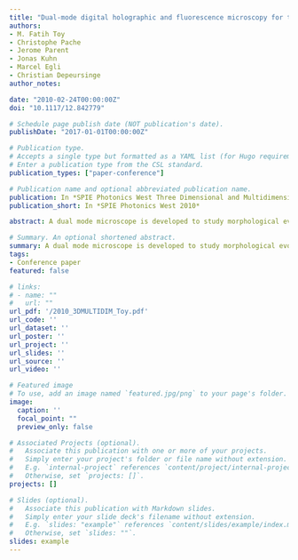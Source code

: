 ```yaml
---
title: "Dual-mode digital holographic and fluorescence microscopy for the study of morphological changes in cells under simulated microgravity"
authors:
- M. Fatih Toy
- Christophe Pache
- Jerome Parent
- Jonas Kuhn
- Marcel Egli
- Christian Depeursinge
author_notes:

date: "2010-02-24T00:00:00Z"
doi: "10.1117/12.842779"

# Schedule page publish date (NOT publication's date).
publishDate: "2017-01-01T00:00:00Z"

# Publication type.
# Accepts a single type but formatted as a YAML list (for Hugo requirements).
# Enter a publication type from the CSL standard.
publication_types: ["paper-conference"]

# Publication name and optional abbreviated publication name.
publication: In *SPIE Photonics West Three Dimensional and Multidimensional Microscopy, Image Acquisition and Processing XVII, 2010*, Proc. SPIE 7570, 75700A, San Francisco
publication_short: In *SPIE Photonics West 2010*

abstract: A dual mode microscope is developed to study morphological evolution of mouse myoblast cells under simulated microgravity in real time. Microscope operates in Digital Holographic Microscopy (DHM) and widefield epifluorescence microscopy modes in a time sequential basis. DHM provides information on real time cellular morphology. EGFP transfected actin filaments in mouse myoblast cells function as the reporter for the fluorescence microscopy mode. Experimental setup is fixed in the RPM to observe microgravity induced dynamic changes in live cells. Initial results revealed two different modifications. Disorganized structures become visible in the formed lamellipodias, and proteins accumulate in the perinuclear region.

# Summary. An optional shortened abstract.
summary: A dual mode microscope is developed to study morphological evolution of mouse myoblast cells under simulated microgravity in real time. 
tags:
- Conference paper
featured: false

# links:
# - name: ""
#   url: ""
url_pdf: '/2010_3DMULTIDIM_Toy.pdf'
url_code: ''
url_dataset: ''
url_poster: ''
url_project: ''
url_slides: ''
url_source: ''
url_video: ''

# Featured image
# To use, add an image named `featured.jpg/png` to your page's folder. 
image:
  caption: ''
  focal_point: ""
  preview_only: false

# Associated Projects (optional).
#   Associate this publication with one or more of your projects.
#   Simply enter your project's folder or file name without extension.
#   E.g. `internal-project` references `content/project/internal-project/index.md`.
#   Otherwise, set `projects: []`.
projects: []

# Slides (optional).
#   Associate this publication with Markdown slides.
#   Simply enter your slide deck's filename without extension.
#   E.g. `slides: "example"` references `content/slides/example/index.md`.
#   Otherwise, set `slides: ""`.
slides: example
---
```




